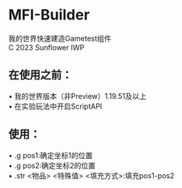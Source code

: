 # MFI-Builder
我的世界快速建造Gametest组件<br>
C 2023 Sunflower IWP<br>
## 在使用之前：
• 我的世界版本（非Preview）1.19.51及以上<br>
• 在实验玩法中开启ScriptAPI<br>
## 使用：
• .g pos1:确定坐标1的位置<br>
• .g pos2:确定坐标2的位置<br>
• .str <物品> <特殊值> <填充方式>:填充pos1-pos2<br>
